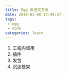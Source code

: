 ```yaml
---
title: Egg 渐进式开发
date: 2019-01-08 17:49:57
tags: 
 - egg
 - node
categories: learn
---
```

1. 工程内调用
2. 插件
3. 发包
4. 沉淀框架